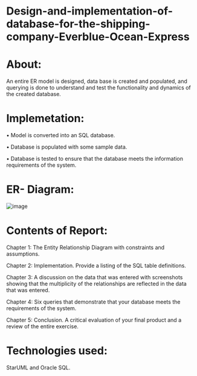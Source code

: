 # Design-and-implementation-of-database-for-the-shipping-company-Everblue-Ocean-Express

# About:

An entire ER model is designed, data base is created and populated, and querying is done to understand and test the functionality and dynamics of the created database. 

# Implemetation:

•	Model is converted into an SQL database.

•	Database is populated with some sample data.

•	Database is tested to ensure that the database meets the information requirements of the system.  

# ER- Diagram:

![image](https://github.com/BhargaviKalaparty/Design-and-implementation-of-database-for-the-shipping-company-Everblue-Ocean-Express-/assets/149389777/7370265b-4048-41af-a0e2-ddd119fe90ae)


# Contents of Report:

Chapter 1: The Entity Relationship Diagram with constraints and assumptions.

Chapter 2: Implementation.  Provide a listing of the SQL table definitions.

Chapter 3: A discussion on the data that was entered with screenshots showing that the multiplicity of the relationships are reflected in the data that was entered. 

Chapter 4: Six queries that demonstrate that your database meets the requirements of the system.

Chapter 5: Conclusion.  A critical evaluation of your final product and a review of the entire exercise.

# Technologies used: 

StarUML and Oracle SQL.
